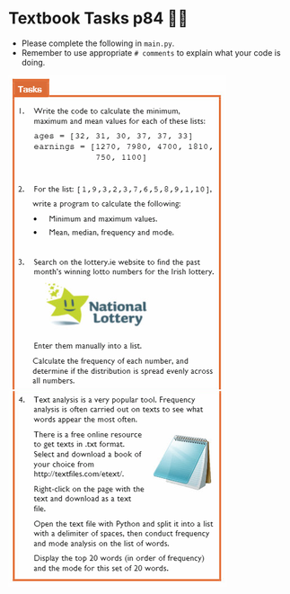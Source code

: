 # Textbook Tasks p84 👨‍💻

- Please complete the following in `main.py`.
- Remember to use appropriate `# comments` to explain what your code is doing.
  
![image](image.png)
![image](image_2.png) 

  
